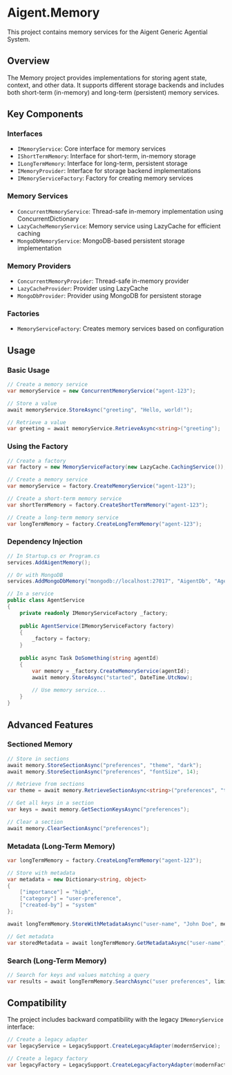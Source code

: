 # Aigent.Memory

This project contains memory services for the Aigent Generic Agential System.

## Overview

The Memory project provides implementations for storing agent state, context, and other data. It supports different storage backends and includes both short-term (in-memory) and long-term (persistent) memory services.

## Key Components

### Interfaces

- `IMemoryService`: Core interface for memory services
- `IShortTermMemory`: Interface for short-term, in-memory storage
- `ILongTermMemory`: Interface for long-term, persistent storage
- `IMemoryProvider`: Interface for storage backend implementations
- `IMemoryServiceFactory`: Factory for creating memory services

### Memory Services

- `ConcurrentMemoryService`: Thread-safe in-memory implementation using ConcurrentDictionary
- `LazyCacheMemoryService`: Memory service using LazyCache for efficient caching
- `MongoDbMemoryService`: MongoDB-based persistent storage implementation

### Memory Providers

- `ConcurrentMemoryProvider`: Thread-safe in-memory provider
- `LazyCacheProvider`: Provider using LazyCache
- `MongoDbProvider`: Provider using MongoDB for persistent storage

### Factories

- `MemoryServiceFactory`: Creates memory services based on configuration

## Usage

### Basic Usage

```csharp
// Create a memory service
var memoryService = new ConcurrentMemoryService("agent-123");

// Store a value
await memoryService.StoreAsync("greeting", "Hello, world!");

// Retrieve a value
var greeting = await memoryService.RetrieveAsync<string>("greeting");
```

### Using the Factory

```csharp
// Create a factory
var factory = new MemoryServiceFactory(new LazyCache.CachingService());

// Create a memory service
var memoryService = factory.CreateMemoryService("agent-123");

// Create a short-term memory service
var shortTermMemory = factory.CreateShortTermMemory("agent-123");

// Create a long-term memory service
var longTermMemory = factory.CreateLongTermMemory("agent-123");
```

### Dependency Injection

```csharp
// In Startup.cs or Program.cs
services.AddAigentMemory();

// Or with MongoDB
services.AddMongoDbMemory("mongodb://localhost:27017", "AigentDb", "AgentMemory");

// In a service
public class AgentService
{
    private readonly IMemoryServiceFactory _factory;
    
    public AgentService(IMemoryServiceFactory factory)
    {
        _factory = factory;
    }
    
    public async Task DoSomething(string agentId)
    {
        var memory = _factory.CreateMemoryService(agentId);
        await memory.StoreAsync("started", DateTime.UtcNow);
        
        // Use memory service...
    }
}
```

## Advanced Features

### Sectioned Memory

```csharp
// Store in sections
await memory.StoreSectionAsync("preferences", "theme", "dark");
await memory.StoreSectionAsync("preferences", "fontSize", 14);

// Retrieve from sections
var theme = await memory.RetrieveSectionAsync<string>("preferences", "theme");

// Get all keys in a section
var keys = await memory.GetSectionKeysAsync("preferences");

// Clear a section
await memory.ClearSectionAsync("preferences");
```

### Metadata (Long-Term Memory)

```csharp
var longTermMemory = factory.CreateLongTermMemory("agent-123");

// Store with metadata
var metadata = new Dictionary<string, object>
{
    ["importance"] = "high",
    ["category"] = "user-preference",
    ["created-by"] = "system"
};

await longTermMemory.StoreWithMetadataAsync("user-name", "John Doe", metadata);

// Get metadata
var storedMetadata = await longTermMemory.GetMetadataAsync("user-name");
```

### Search (Long-Term Memory)

```csharp
// Search for keys and values matching a query
var results = await longTermMemory.SearchAsync("user preferences", limit: 10);
```

## Compatibility

The project includes backward compatibility with the legacy `IMemoryService` interface:

```csharp
// Create a legacy adapter
var legacyService = LegacySupport.CreateLegacyAdapter(modernService);

// Create a legacy factory
var legacyFactory = LegacySupport.CreateLegacyFactoryAdapter(modernFactory);
```
